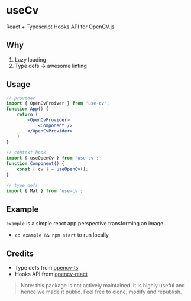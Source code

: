 # useCv
React + Typescript Hooks API for OpenCV.js

## Why

1. Lazy loading
2. Type defs -> awesome linting

## Usage

```jsx
// provider
import { OpenCvProiver } from 'use-cv';
function App() {
    return (
        <OpenCvProvider>
            <Component />
        </OpenCvProvider>
    )
}

// context hook
import { useOpenCv } from 'use-cv';
function Component() {
    const { cv } = useOpenCv();
}

// type defs
import { Mat } from 'use-cv';
```

## Example
`example` is a simple react app perspective transforming an image
- `cd example && npm start` to run locally

## Credits

- Type defs from [opencv-ts](https://www.npmjs.com/package/opencv-ts)
- Hooks API from [opencv-react](https://www.npmjs.com/package/opencv-react)

> Note: this package is not actively maintained. It is highly useful and hence we made it public. Feel free to clone, modify and republish.